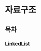 # 자료구조

## 목차

### [LinkedList](https://github.com/fronttigger/code-playground/tree/main/data-structure/src/LinkedList)
